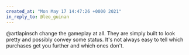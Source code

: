 ```yaml
---
created_at: "Mon May 17 14:47:26 +0000 2021"
in_reply_to: @leo_guinan
---
```


@artlapinsch change the gameplay at all. They are simply built to look pretty and possibly convey some status. It's not always easy to tell which purchases get you further and which ones don't.